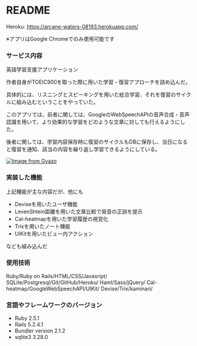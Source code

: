 # README

Heroku:
https://arcane-waters-08193.herokuapp.com/

※アプリはGoogle Chromeでのみ使用可能です

### サービス内容
英語学習支援アプリケーション

作者自身がTOEIC900を取った際に用いた学習・復習アプローチを詰め込んだ。

具体的には、リスニングとスピーキングを用いた総合学習、それを復習のサイクルに組み込むということをやっていた。

このアプリでは、前者に関しては、GoogleのWebSpeechAPIの音声合成・音声認識を用いて、より効果的な学習をどのような文章に対しても行えるようにした。

後者に関しては、学習内容保存時に復習のサイクルもDBに保存し、当日になると復習を通知、該当の内容を繰り返し学習できるようにしている。

[![Image from Gyazo](https://i.gyazo.com/cb375f409ec9fa07ab6d7857cf83ad1a.png)](https://gyazo.com/cb375f409ec9fa07ab6d7857cf83ad1a)

### 実装した機能
上記機能が主な内容だが、他にも

- Deviseを用いたユーザ機能
- LevenShtein距離を用いた文章比較で発音の正誤を提示
- Cal-heatmapを用いた学習履歴の視覚化
- Trixを用いたノート機能
- UIKitを用いたビュー内アクション

なども組み込んだ


### 使用技術
Ruby/Ruby on Rails/HTML/CSS/Javasript/
SQLite/Postgresql/Git/GitHub/Heroku/
Haml/Sass/jQuery/
Cal-heatmap/GoogleWebSpeechAPI/UIKit/
Devise/Trix/kaminari/

### 言語やフレームワークのバージョン
- Ruby 2.5.1
- Rails 5.2.4.1
- Bundler version 2.1.2
- sqlite3 3.28.0
